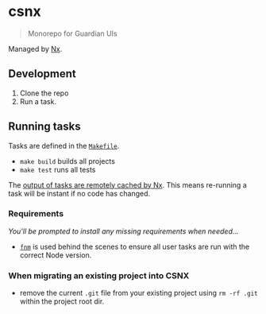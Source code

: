 # csnx

> Monorepo for Guardian UIs

Managed by [Nx](https://nx.dev/).

## Development

1. Clone the repo
1. Run a task.

## Running tasks

Tasks are defined in the [`Makefile`](./Makefile).

- `make build` builds all projects
- `make test` runs all tests

The [output of tasks are remotely cached by Nx](https://nx.dev/using-nx/mental-model#computation-hashing-and-caching). This means re-running a task will be instant if no code has changed.

### Requirements

_You'll be prompted to install any missing requirements when needed..._

- [`fnm`](https://github.com/Schniz/fnm) is used behind the scenes to ensure all user tasks are run with the correct Node version.

### When migrating an existing project into CSNX

- remove the current `.git` file from your existing project using `rm -rf .git` within the project root dir.
